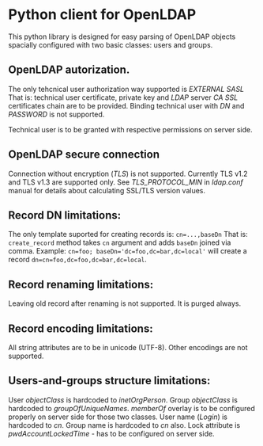 # Python client for OpenLDAP

This python library is designed for easy parsing of OpenLDAP objects spacially configured with two basic classes: users and groups.

## OpenLDAP autorization.

The only tehcnical user authorization way supported is *EXTERNAL SASL*
That is: technical user certificate, private key and *LDAP* server *CA SSL* certificates chain are to be provided.
Binding technical user with *DN* and *PASSWORD* is not supported.

Technical user is to be granted with respective permissions on server side.

## OpenLDAP secure connection

Connection without encryption (*TLS*) is not supported.
Currently TLS v1.2 and TLS v1.3 are supported only. See *TLS\_PROTOCOL\_MIN* in *ldap.conf* manual for details about calculating SSL/TLS version values.

## Record DN limitations:

The only template suported for creating records is: `cn=...,baseDn`
That is: `create_record` method takes `cn` argument and adds `baseDn` joined via comma.
Example: `cn=foo; baseDn='dc=foo,dc=bar,dc=local'` will create a record `dn=cn=foo,dc=foo,dc=bar,dc=local`.

## Record renaming limitations:

Leaving old record after renaming is not supported. It is purged always.

## Record encoding limitations:

All string attributes are to be in unicode (UTF-8).
Other encodings are not supported.

## Users-and-groups structure limitations:

User *objectClass* is hardcoded to *inetOrgPerson*.
Group *objectClass* is hardcoded to *groupOfUniqueNames*.
*memberOf* overlay is to be configured properly on server side for those two classes.
User name (*Login*) is hardcoded to *cn*.
Group name is hardcoded to *cn* also.
Lock attribute is *pwdAccountLockedTime* - has to be configured on server side.
